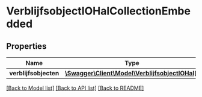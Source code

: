 # VerblijfsobjectIOHalCollectionEmbedded

## Properties
Name | Type | Description | Notes
------------ | ------------- | ------------- | -------------
**verblijfsobjecten** | [**\Swagger\Client\Model\VerblijfsobjectIOHal[]**](VerblijfsobjectIOHal.md) |  | [optional] 

[[Back to Model list]](../../README.md#documentation-for-models) [[Back to API list]](../../README.md#documentation-for-api-endpoints) [[Back to README]](../../README.md)

